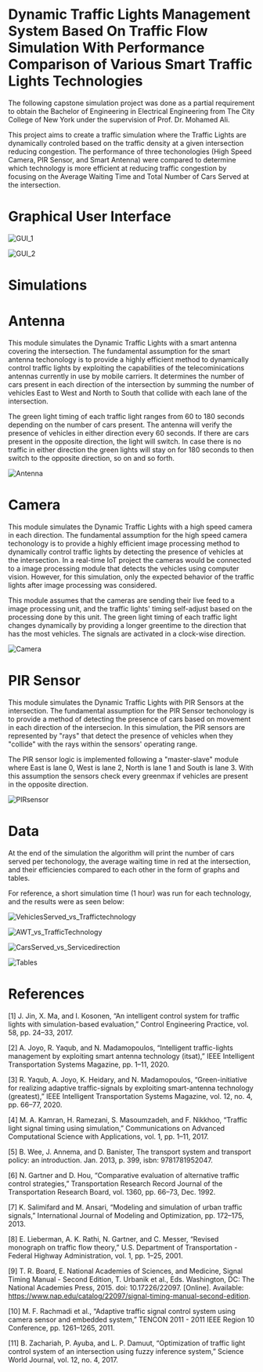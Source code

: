 # Dynamic Traffic Lights Management System Based On Traffic Flow Simulation With Performance Comparison of Various Smart Traffic Lights Technologies

The following capstone simulation project was done as a partial requirement to obtain the Bachelor of Engineering in Electrical Engineering from The City College of New York under the supervision of Prof. Dr. Mohamed Ali. 

This project aims to create a traffic simulation where the Traffic Lights are dynamically controled based on the traffic density at a given intersection reducing congestion. The performance of three techonologies (High Speed Camera, PIR Sensor, and Smart Antenna) were compared to determine which technology is more efficient at reducing traffic congestion by focusing on the Average Waiting Time and Total Number of Cars Served at the intersection.

# Graphical User Interface

![GUI_1](https://user-images.githubusercontent.com/90121492/146970626-5b3b7249-6777-42b8-85d8-9531843e7ee7.PNG)

![GUI_2](https://user-images.githubusercontent.com/90121492/146970640-d3e4c3ba-2f74-4b16-80f7-02d40aea1522.PNG)

# Simulations

# Antenna

This module simulates the Dynamic Traffic Lights with a smart antenna covering the intersection. The fundamental assumption for the smart antenna techonology is to provide a highly efficient method to dynamically control traffic lights by exploiting the capabilities of the telecominications antennas currently in use by mobile carriers. It determines the number of cars present in each direction of the intersection by summing the number of vehicles East to West and North to South that collide with each lane of the intersection.

The green light timing of each traffic light ranges from 60 to 180 seconds depending on the number of cars present. The antenna will verify the presence of vehicles in either direction every 60 seconds. If there are cars present in the opposite direction, the light will switch. In case there is no traffic in either direction the green lights will stay on for 180 seconds to then switch to the opposite direction, so on and so forth.

![Antenna](https://user-images.githubusercontent.com/90121492/146289025-dd46484e-732a-42ef-9cba-36bbc42d0081.PNG)

# Camera

This module simulates the Dynamic Traffic Lights with a high speed camera in each direction. The fundamental assumption for the high speed camera techonology is to provide a highly efficient image processing method to dynamically control traffic lights by detecting the presence of vehicles at the intersection. In a real-time IoT project the cameras would be connected to a image processing module that detects the vehicles using computer vision. However, for this simulation, only the expected behavior of the traffic lights after image processing was considered.

This module assumes that the cameras are sending their live feed to a image processing unit, and the traffic lights' timing self-adjust based on the processing done by this unit. The green light timing of each traffic light changes dynamically by providing a longer greentime to the direction that has the most vehicles. The signals are activated in a clock-wise direction.

![Camera](https://user-images.githubusercontent.com/90121492/146289019-aabf0f51-2d58-45b8-91b8-55c988c145c7.PNG)

# PIR Sensor

This module simulates the Dynamic Traffic Lights with PIR Sensors at the intersection. The fundamental assumption for the PIR Sensor techonology is to provide a method of detecting the presence of cars based on movement in each direction of the intersecion. In this simulation, the PIR sensors are represented by "rays" that detect the presence of vehicles when they "collide" with the rays within the sensors' operating range.

The PIR sensor logic is implemented following a "master-slave" module where East is lane 0, West is lane 2, North is lane 1 and South is lane 3. With this assumption the sensors check every greenmax if vehicles are present in the opposite direction.

![PIRsensor](https://user-images.githubusercontent.com/90121492/146289029-65cffae3-6111-4c63-a9e9-ba3670efd4dd.PNG)

# Data

At the end of the simulation the algorithm will print the number of cars served per techonology, the average waiting time in red at the intersection, and their efficiencies compared to each other in the form of graphs and tables.

For reference, a short simulation time (1 hour) was run for each technology, and the results were as seen below:  

![VehiclesServed_vs_Traffictechnology](https://user-images.githubusercontent.com/90121492/146331577-6da27cad-593f-44f8-9df7-2a86ddddf1bc.png)

![AWT_vs_TrafficTechnology](https://user-images.githubusercontent.com/90121492/146331602-97867368-d7ec-4f82-914c-39982bd18cda.png)

![CarsServed_vs_Servicedirection](https://user-images.githubusercontent.com/90121492/146332527-ccd20d29-db46-4287-baca-53a502cc47a8.png)

![Tables](https://user-images.githubusercontent.com/90121492/146331623-0069070e-9bd9-490e-9ad7-7725a9a59bc4.PNG)

# References 

[1] J. Jin, X. Ma, and I. Kosonen, “An intelligent control system for traffic lights with simulation-based evaluation,” Control Engineering Practice, vol. 58, pp. 24–33, 2017.

[2] A. Joyo, R. Yaqub, and N. Madamopoulos, “Intelligent traffic-lights management by exploiting smart antenna technology (itsat),” IEEE Intelligent Transportation Systems Magazine, pp. 1–11, 2020.

[3] R. Yaqub, A. Joyo, K. Heidary, and N. Madamopoulos, “Green-initiative for realizing adaptive traffic-signals by exploiting smart-antenna technology (greatest),” IEEE Intelligent Transportation Systems Magazine, vol. 12, no. 4, pp. 66–77, 2020.

[4] M. A. Kamran, H. Ramezani, S. Masoumzadeh, and F. Nikkhoo, “Traffic light signal timing using simulation,” Communications on Advanced Computational Science with Applications, vol. 1, pp. 1–11, 2017.

[5] B. Wee, J. Annema, and D. Banister, The transport system and transport policy: an introduction. Jan. 2013, p. 399, isbn: 9781781952047.

[6] N. Gartner and D. Hou, “Comparative evaluation of alternative traffic control strategies,” Transportation Research Record Journal of the Transportation Research Board, vol. 1360, pp. 66–73, Dec. 1992.

[7] K. Salimifard and M. Ansari, “Modeling and simulation of urban traffic signals,” International Journal of Modeling and Optimization, pp. 172–175, 2013.

[8] E. Lieberman, A. K. Rathi, N. Gartner, and C. Messer, “Revised monograph on traffic flow theory,” U.S. Department of Transportation - Federal Highway Administration, vol. 1, pp. 1–25, 2001.

[9] T. R. Board, E. National Academies of Sciences, and Medicine, Signal Timing Manual - Second Edition, T. Urbanik et al., Eds. Washington, DC: The National Academies Press, 2015. doi: 10.17226/22097. [Online]. Available: https://www.nap.edu/catalog/22097/signal-timing-manual-second-edition.

[10] M. F. Rachmadi et al., “Adaptive traffic signal control system using camera sensor and embedded system,” TENCON 2011 - 2011 IEEE Region 10 Conference, pp. 1261–1265, 2011.

[11] B. Zachariah, P. Ayuba, and L. P. Damuut, “Optimization of traffic light control system of an intersection using fuzzy inference system,” Science World Journal, vol. 12, no. 4, 2017.

